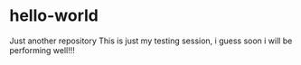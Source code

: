 # hello-world
Just another repository
This is just my testing session, i guess soon i will be performing well!!!
